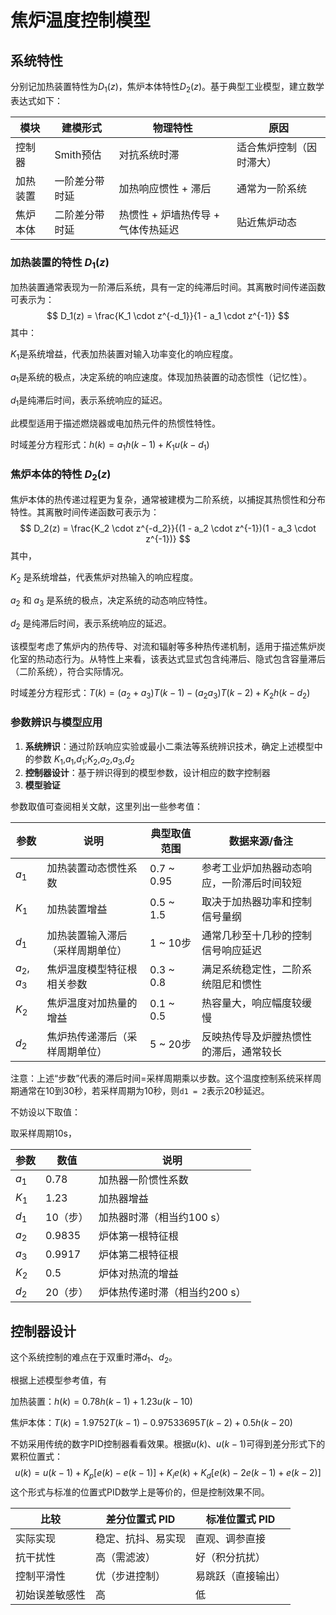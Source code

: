 # 焦炉温度控制模型

## 系统特性

分别记加热装置特性为$D_1(z)$，焦炉本体特性$D_2(z)$。基于典型工业模型，建立数学表达式如下：

| 模块     | 建模形式       | 物理特性                           | 原因                     |
| -------- | -------------- | ---------------------------------- | ------------------------ |
| 控制器   | Smith预估      | 对抗系统时滞                       | 适合焦炉控制（因时滞大） |
| 加热装置 | 一阶差分带时延 | 加热响应惯性 + 滞后                | 通常为一阶系统           |
| 焦炉本体 | 二阶差分带时延 | 热惯性 + 炉墙热传导 + 气体传热延迟 | 贴近焦炉动态             |

### 加热装置的特性 $D_1(z)$

加热装置通常表现为一阶滞后系统，具有一定的纯滞后时间。其离散时间传递函数可表示为：
$$
D_1(z) = \frac{K_1 \cdot z^{-d_1}}{1 - a_1 \cdot z^{-1}}
$$
其中：

$K_1$是系统增益，代表加热装置对输入功率变化的响应程度。

$a_1$是系统的极点，决定系统的响应速度。体现加热装置的动态惯性（记忆性）。

$d_1$是纯滞后时间，表示系统响应的延迟。

此模型适用于描述燃烧器或电加热元件的热惯性特性。

时域差分方程形式：$h(k)=a_1h(k-1)+K_1u(k-d_1)$



### 焦炉本体的特性 $D_2(z)$

焦炉本体的热传递过程更为复杂，通常被建模为二阶系统，以捕捉其热惯性和分布特性。其离散时间传递函数可表示为：
$$
D_2(z) = \frac{K_2 \cdot z^{-d_2}}{(1 - a_2 \cdot z^{-1})(1 - a_3 \cdot z^{-1})}
$$
其中，

$K_2$ 是系统增益，代表焦炉对热输入的响应程度。

$a_2$ 和 $a_3$ 是系统的极点，决定系统的动态响应特性。

$d_2$ 是纯滞后时间，表示系统响应的延迟。

该模型考虑了焦炉内的热传导、对流和辐射等多种热传递机制，适用于描述焦炉炭化室的热动态行为。从特性上来看，该表达式显式包含纯滞后、隐式包含容量滞后（二阶系统），符合实际情况。

时域差分方程形式：$T(k)=(a_2 + a_3)T(k-1)-(a_2a_3)T(k-2)+K_2h(k-d_2)$



### 参数辨识与模型应用

1. **系统辨识**：通过阶跃响应实验或最小二乘法等系统辨识技术，确定上述模型中的参数 $K_1$,$a_1$,$d_1$;$K_2$,$a_2$,$a_3$,$d_2$
2. **控制器设计**：基于辨识得到的模型参数，设计相应的数字控制器
3. **模型验证**

参数取值可查阅相关文献，这里列出一些参考值：

| 参数         | 说明                             | 典型取值范围 | 数据来源/备注                              |
| ------------ | -------------------------------- | ------------ | ------------------------------------------ |
| $a_1$        | 加热装置动态惯性系数             | 0.7 ~ 0.95   | 参考工业炉加热器动态响应，一阶滞后时间较短 |
| $K_1$        | 加热装置增益                     | 0.5 ~ 1.5    | 取决于加热器功率和控制信号量纲             |
| $d_1$        | 加热装置输入滞后（采样周期单位） | 1 ~ 10步     | 通常几秒至十几秒的控制信号响应延迟         |
| $a_2$, $a_3$ | 焦炉温度模型特征根相关参数       | 0.3 ~ 0.8    | 满足系统稳定性，二阶系统阻尼和惯性         |
| $K_2$        | 焦炉温度对加热量的增益           | 0.1 ~ 0.5    | 热容量大，响应幅度较缓慢                   |
| $d_2$        | 焦炉热传递滞后（采样周期单位）   | 5 ~ 20步     | 反映热传导及炉膛热惯性的滞后，通常较长     |

注意：上述“步数”代表的滞后时间=采样周期乘以步数。这个温度控制系统采样周期通常在10到30秒，若采样周期为10秒，则`d1 = 2`表示20秒延迟。

不妨设以下取值：

取采样周期10s，

| 参数  | 数值     | 说明                          |
| ----- | -------- | ----------------------------- |
| $a_1$ | 0.78     | 加热器一阶惯性系数            |
| $K_1$ | 1.23     | 加热器增益                    |
| $d_1$ | 10（步） | 加热器时滞（相当约100 s）     |
| $a_2$ | 0.9835   | 炉体第一根特征根              |
| $a_3$ | 0.9917   | 炉体第二根特征根              |
| $K_2$ | 0.5      | 炉体对热流的增益              |
| $d_2$ | 20（步） | 炉体热传递时滞（相当约200 s） |



## 控制器设计

这个系统控制的难点在于双重时滞$d_1$、$d_2$。

根据上述模型参考值，有

加热装置：$h(k)=0.78h(k-1)+1.23u(k-10)$

焦炉本体：$T(k)=1.9752T(k-1)-0.97533695T(k-2)+0.5h(k-20)$

不妨采用传统的数字PID控制器看看效果。根据$u(k)$、$u(k-1)$可得到差分形式下的累积位置式：
$$
u(k)=u(k-1)+K_p[e(k)-e(k-1)]+K_ie(k)+K_d[e(k)-2e(k-1)+e(k-2)]
$$
这个形式与标准的位置式PID数学上是等价的，但是控制效果不同。

| 比较           | 差分位置式 PID     | 标准位置式 PID     |
| -------------- | ------------------ | ------------------ |
| 实际实现       | 稳定、抗抖、易实现 | 直观、调参直接     |
| 抗干扰性       | 高（需滤波）       | 好（积分抗扰）     |
| 控制平滑性     | 优（步进控制）     | 易跳跃（直接输出） |
| 初始误差敏感性 | 高                 | 低                 |

